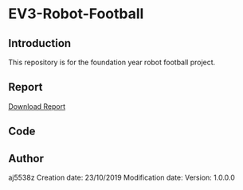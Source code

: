 # EV3-Robot-Football
## Introduction
This repository is for the foundation year robot football project.

## Report
[Download Report](https://github.com/aj5538z/EV3-Robot-Football/blob/master/Report/Andrew%20Johnston%20Project%201.docx?raw=true)

## Code


## Author
aj5538z
Creation date: 23/10/2019
Modification date:
Version: 1.0.0.0
